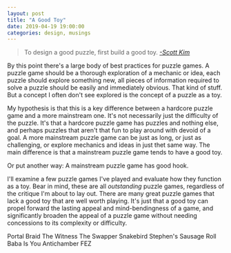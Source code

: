```yaml
---
layout: post
title: "A Good Toy"
date: 2019-04-19 19:00:00
categories: design, musings
---
```

>To design a good puzzle, first build a good toy.
>    [_-Scott Kim_](http://www.scottkim.com.previewc40.carrierzone.com/thinkinggames/whatisapuzzle/index.html)

By this point there's a large body of best practices for puzzle games. A puzzle game should be a thorough exploration of a mechanic or idea, each puzzle should explore something new, all pieces of information required to solve a puzzle should be easily and immediately obvious. That kind of stuff. But a concept I often don't see explored is the concept of a puzzle as a toy.

My hypothesis is that this is a key difference between a hardcore puzzle game and a more mainstream one. It's not necessarily just the difficulty of the puzzle. It's that a hardcore puzzle game has puzzles and nothing else, and perhaps puzzles that aren't that fun to play around with devoid of a goal. A more mainstream puzzle game can be just as long, or just as challenging, or explore mechanics and ideas in just thet same way. The main difference is that a mainstream puzzle game tends to have a good toy.

Or put another way: A mainstream puzzle game has good hook.

I'll examine a few puzzle games I've played and evaluate how they function as a toy. Bear in mind, these are all _outstanding_ puzzle games, regardless of the critique I'm about to lay out. There are many great puzzle games that lack a good toy that are well worth playing. It's just that a good toy can propel forward the lasting appeal and mind-bendingness of a game, and significantly broaden the appeal of a puzzle game without needing concessions to its complexity or difficulty.

Portal
Braid
The Witness
The Swapper
Snakebird
Stephen's Sausage Roll
Baba Is You
Antichamber
FEZ
